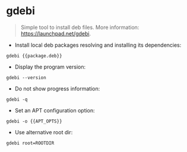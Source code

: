 # gdebi

> Simple tool to install deb files.
> More information: <https://launchpad.net/gdebi>.

- Install local deb packages resolving and installing its dependencies:

`gdebi {{package.deb}}`

- Display the program version:

`gdebi --version`

- Do not show progress information:

`gdebi -q`

- Set an APT configuration option:

`gdebi -o {{APT_OPTS}}`

- Use alternative root dir:

`gdebi root=ROOTDIR`
